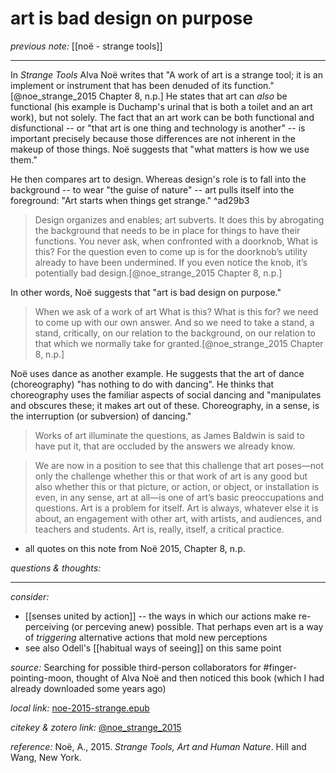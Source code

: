 # art is bad design on purpose

_previous note:_ [[noë - strange tools]]

---

In _Strange Tools_ Alva Noë writes that "A work of art is a strange tool; it is an implement or instrument that has been denuded of its function."[@noe_strange_2015 Chapter 8, n.p.] He states that art can _also_ be functional (his example is Duchamp's urinal that is both a toilet and an art work), but not solely. The fact that an art work can be both functional and disfunctional -- or "that art is one thing and technology is another" -- is important precisely because those differences are not inherent in the makeup of those things. Noë suggests that "what matters is how we use them."

He then compares art to design. Whereas design's role is to fall into the background -- to wear "the guise of nature" -- art pulls itself into the foreground: "Art starts when things get strange." ^ad29b3

>Design organizes and enables; art subverts. It does this by abrogating the background that needs to be in place for things to have their functions. You never ask, when confronted with a doorknob, What is this? For the question even to come up is for the doorknob’s utility already to have been undermined. If you even notice the knob, it’s potentially bad design.[@noe_strange_2015 Chapter 8, n.p.]

In other words, Noë suggests that "art is bad design on purpose."

>When we ask of a work of art What is this? What is this for? we need to come up with our own answer. And so we need to take a stand, a stand, critically, on our relation to the background, on our relation to that which we normally take for granted.[@noe_strange_2015 Chapter 8, n.p.]

Noë uses dance as another example. He suggests that the art of dance (choreography) "has nothing to do with dancing". He thinks that choreography uses the familiar aspects of social dancing and "manipulates and obscures these; it makes art out of these. Choreography, in a sense, is the interruption (or subversion) of dancing."

>Works of art illuminate the questions, as James Baldwin is said to have put it, that are occluded by the answers we already know.

>We are now in a position to see that this challenge that art poses—not only the challenge whether this or that work of art is any good but also whether this or that picture, or action, or object, or installation is even, in any sense, art at all—is one of art’s basic preoccupations and questions. Art is a problem for itself. Art is always, whatever else it is about, an engagement with other art, with artists, and audiences, and teachers and students. Art is, really, itself, a critical practice.

- all quotes on this note from Noë 2015, Chapter 8, n.p.

_questions & thoughts:_

--- 

_consider:_

- [[senses united by action]] -- the ways in which our actions make re-perceiving (or perceving anew) possible. That perhaps even art is a way of _triggering_ alternative actions that mold new perceptions
- see also Odell's [[habitual ways of seeing]] on this same point



_source:_ Searching for possible third-person collaborators for #finger-pointing-moon, thought of Alva Noë and then noticed this book (which I had already downloaded some years ago)

_local link:_ [noe-2015-strange.epub](hook://file/mT3dr3uDv?p=RHJvcGJveC9iaWJsaW9ncmFwaHkgcGRmcw==&n=noe-2015-strange.epub)

_citekey & zotero link:_ [@noe_strange_2015](zotero://select/items/1_GJLYSMRA)

_reference:_ Noë, A., 2015. _Strange Tools, Art and Human Nature_. Hill and Wang, New York.
